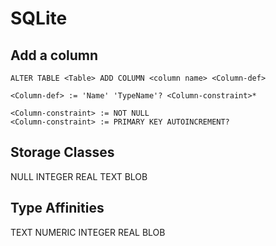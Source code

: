 # SQLite

## Add a column

```
ALTER TABLE <Table> ADD COLUMN <column name> <Column-def>

<Column-def> := 'Name' 'TypeName'? <Column-constraint>*

<Column-constraint> := NOT NULL
<Column-constraint> := PRIMARY KEY AUTOINCREMENT?
```

## Storage Classes

NULL
INTEGER
REAL
TEXT
BLOB

## Type Affinities

TEXT
NUMERIC
INTEGER
REAL
BLOB
